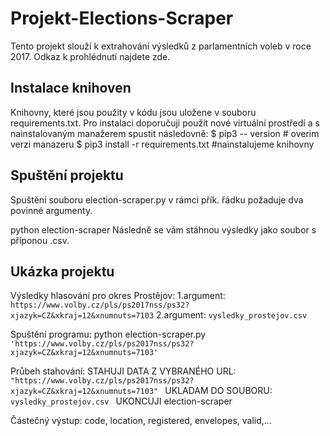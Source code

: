 # Projekt-Elections-Scraper
Tento projekt slouží k extrahování výsledků z parlamentních voleb v roce 2017. Odkaz k prohlédnutí najdete zde.

## Instalace knihoven
Knihovny, které jsou použity v kódu jsou uložene v souboru requirements.txt. Pro instalaci doporučuji použít nové virtuální prostředí a s nainstalovaným manažerem spustit následovně:
$ pip3 -- version                   # overim verzi manazeru
$ pip3 install -r requirements.txt  #nainstalujeme knihovny


## Spuštění projektu
Spuštění souboru election-scraper.py v rámci přík. řádku požaduje dva povinné argumenty.

python election-scraper <odkaz-uzemniho celku> <vysledny-soubor>
Následně se vám stáhnou výsledky jako soubor s příponou .csv.

## Ukázka projektu
Výsledky hlasování pro okres Prostějov:
1.argument: ` https://www.volby.cz/pls/ps2017nss/ps32?xjazyk=CZ&xkraj=12&xnumnuts=7103 `
2.argument:  `vysledky_prostejov.csv `

Spuštění programu:
python election-scraper.py  `'https://www.volby.cz/pls/ps2017nss/ps32?xjazyk=CZ&xkraj=12&xnumnuts=7103' `

Průbeh stahování:
STAHUJI DATA Z VYBRANÉHO URL:  `"https://www.volby.cz/pls/ps2017nss/ps32?xjazyk=CZ&xkraj=12&xnumnuts=7103" `
UKLADAM DO SOUBORU:  `vysledky_prostejov.csv `
UKONCUJI election-scraper

Částečný výstup:
code, location, registered, envelopes, valid,...

